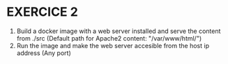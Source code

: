 # EXERCICE 2

1. Build a docker image with a web server installed and serve the content from ./src (Default path for Apache2 content: "/var/www/html/")
2. Run the image and make the web server accesible from the host ip address (Any port)
